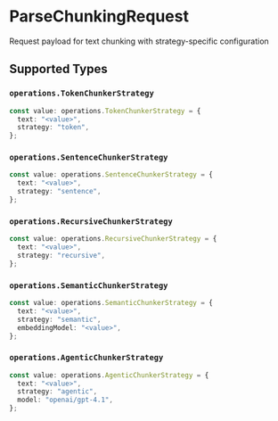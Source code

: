 # ParseChunkingRequest

Request payload for text chunking with strategy-specific configuration


## Supported Types

### `operations.TokenChunkerStrategy`

```typescript
const value: operations.TokenChunkerStrategy = {
  text: "<value>",
  strategy: "token",
};
```

### `operations.SentenceChunkerStrategy`

```typescript
const value: operations.SentenceChunkerStrategy = {
  text: "<value>",
  strategy: "sentence",
};
```

### `operations.RecursiveChunkerStrategy`

```typescript
const value: operations.RecursiveChunkerStrategy = {
  text: "<value>",
  strategy: "recursive",
};
```

### `operations.SemanticChunkerStrategy`

```typescript
const value: operations.SemanticChunkerStrategy = {
  text: "<value>",
  strategy: "semantic",
  embeddingModel: "<value>",
};
```

### `operations.AgenticChunkerStrategy`

```typescript
const value: operations.AgenticChunkerStrategy = {
  text: "<value>",
  strategy: "agentic",
  model: "openai/gpt-4.1",
};
```

